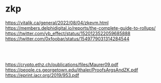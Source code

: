 # zkp

https://vitalik.ca/general/2022/08/04/zkevm.html<br>
https://members.delphidigital.io/reports/the-complete-guide-to-rollups/  <br>
https://twitter.com/yb_effect/status/1520123522059685888
https://twitter.com/0xfoobar/status/1549779031314284544  <br><br><br><br>




https://crypto.ethz.ch/publications/files/Maurer09.pdf<br>
https://people.cs.georgetown.edu/jthaler/ProofsArgsAndZK.pdf<br>
https://eprint.iacr.org/2019/953.pdf<br>

